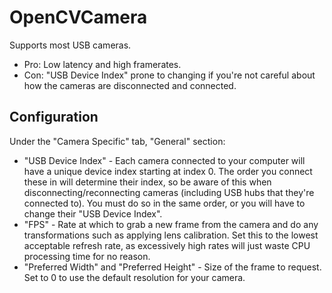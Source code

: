 # OpenCVCamera

Supports most USB cameras.

- Pro: Low latency and high framerates.
- Con: "USB Device Index" prone to changing if you're not careful about how the cameras are disconnected and connected.

## Configuration

Under the "Camera Specific" tab, "General" section:
- "USB Device Index" - Each camera connected to your computer will have a unique device index starting at index 0. The order you connect these in will determine their index, so be aware of this when disconnecting/reconnecting cameras (including USB hubs that they're connected to). You must do so in the same order, or you will have to change their "USB Device Index".
- "FPS" - Rate at which to grab a new frame from the camera and do any transformations such as applying lens calibration. Set this to the lowest acceptable refresh rate, as excessively high rates will just waste CPU processing time for no reason.
- "Preferred Width" and "Preferred Height" - Size of the frame to request. Set to 0 to use the default resolution for your camera.
